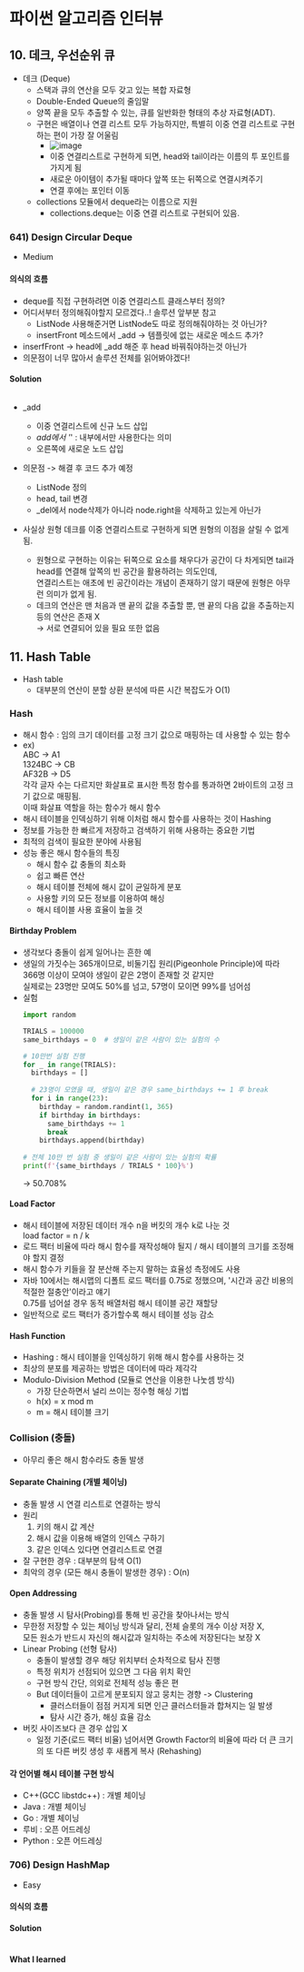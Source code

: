 # 파이썬 알고리즘 인터뷰

## 10. 데크, 우선순위 큐
- 데크 (Deque)
  - 스택과 큐의 연산을 모두 갖고 있는 복합 자료형
  - Double-Ended Queue의 줄임말
  - 양쪽 끝을 모두 추출할 수 있는, 큐를 일반화한 형태의 추상 자료형(ADT).
  - 구현은 배열이나 연결 리스트 모두 가능하지만, 특별히 이중 연결 리스트로 구현하는 편이 가장 잘 어울림
    - ![image](https://user-images.githubusercontent.com/97150219/232277549-666418f1-2002-4163-954f-4c7fe1fa9f64.png)
    - 이중 연결리스트로 구현하게 되면, head와 tail이라는 이름의 투 포인트를 가지게 됨
    - 새로운 아이템이 추가될 때마다 앞쪽 또는 뒤쪽으로 연결시켜주기
    - 연결 후에는 포인터 이동
  - collections 모듈에서 deque라는 이름으로 지원
    - collections.deque는 이중 연결 리스트로 구현되어 있음.

### 641) Design Circular Deque
- Medium

#### 의식의 흐름
- deque를 직접 구현하려면 이중 연결리스트 클래스부터 정의?
- 어디서부터 정의해줘야할지 모르겠다..! 솔루션 앞부분 참고
  - ListNode 사용해준거면 ListNode도 따로 정의해줘야하는 것 아닌가?
  - insertFront 메소드에서 _add -> 템플릿에 없는 새로운 메소드 추가?
- inserfFront -> head에 _add 해준 후 head 바꿔줘야하는것 아닌가
- 의문점이 너무 많아서 솔루션 전체를 읽어봐야겠다!

#### Solution
```python

```
- _add
  - 이중 연결리스트에 신규 노드 삽입
  - _add에서 '_' : 내부에서만 사용한다는 의미
  - 오른쪽에 새로운 노드 삽입

- 의문점 -> 해결 후 코드 추가 예정
  - ListNode 정의
  - head, tail 변경
  - _del에서 node삭제가 아니라 node.right을 삭제하고 있는게 아닌가

- 사실상 원형 데크를 이중 연결리스트로 구현하게 되면 원형의 이점을 살릴 수 없게 됨.
  - 원형으로 구현하는 이유는 뒤쪽으로 요소를 채우다가 공간이 다 차게되면 tail과 head를 연결해 앞쪽의 빈 공간을 활용하려는 의도인데,  
    연결리스트는 애초에 빈 공간이라는 개념이 존재하기 않기 때문에 원형은 아무런 의미가 없게 됨.
  - 데크의 연산은 맨 처음과 맨 끝의 값을 추출할 뿐, 맨 끝의 다음 값을 추출하는지 등의 연산은 존재 X  
    -> 서로 연결되어 있을 필요 또한 없음
   
## 11. Hash Table
- Hash table
  - 대부분의 연산이 분할 상환 분석에 따른 시간 복잡도가 O(1)

### Hash
- 해시 함수 : 임의 크기 데이터를 고정 크기 값으로 매핑하는 데 사용할 수 있는 함수
- ex)  
  ABC     -> A1  
  1324BC  -> CB  
  AF32B   -> D5  
  각각 글자 수는 다르지만 화살표로 표시한 특정 함수를 통과하면 2바이트의 고정 크기 값으로 매핑됨.  
  이때 화살표 역할을 하는 함수가 해시 함수
- 해시 테이블을 인덱싱하기 위해 이처럼 해시 함수를 사용하는 것이 Hashing
- 정보를 가능한 한 빠르게 저장하고 검색하기 위해 사용하는 중요한 기법
- 최적의 검색이 필요한 분야에 사용됨
- 성능 좋은 해시 함수들의 특징
  - 해시 함수 값 충돌의 최소화
  - 쉽고 빠른 연산
  - 해시 테이블 전체에 해시 값이 균일하게 분포
  - 사용할 키의 모든 정보를 이용하여 해싱
  - 해시 테이블 사용 효율이 높을 것

#### Birthday Problem
- 생각보다 충돌이 쉽게 일어나는 흔한 예
- 생일의 가짓수는 365개이므로, 비둘기집 원리(Pigeonhole Principle)에 따라 366명 이상이 모여야 생일이 같은 2명이 존재할 것 같지만  
  실제로는 23명만 모여도 50%를 넘고, 57명이 모이면 99%를 넘어섬
- 실험
  ```python
  import random
  
  TRIALS = 100000
  same_birthdays = 0  # 생일이 같은 사람이 있는 실험의 수
  
  # 10만번 실험 진행
  for _ in range(TRIALS):
    birthdays = []
    
    # 23명이 모였을 때, 생일이 같은 경우 same_birthdays += 1 후 break
    for i in range(23):
      birthday = random.randint(1, 365)
      if birthday in birthdays:
        same_birthdays += 1
        break
      birthdays.append(birthday)
      
  # 전체 10만 번 실험 중 생일이 같은 사람이 있는 실험의 확률
  print(f'{same_birthdays / TRIALS * 100}%')
  ```
  -> 50.708%
  
#### Load Factor
- 해시 테이블에 저장된 데이터 개수 n을 버킷의 개수 k로 나눈 것  
  load factor = n / k
- 로드 팩터 비율에 따라 해시 함수를 재작성해야 될지 / 해시 테이블의 크기를 조정해야 할지 결정
- 해시 함수가 키들을 잘 분산해 주는지 말하는 효율성 측정에도 사용
- 자바 10에서는 해시맵의 디폴트 로드 팩터를 0.75로 정했으며, '시간과 공간 비용의 적절한 절충안'이라고 얘기  
  0.75를 넘어설 경우 동적 배열처럼 해시 테이블 공간 재할당
- 일반적으로 로드 팩터가 증가할수록 해시 테이블 성능 감소

#### Hash Function
- Hashing : 해시 테이블을 인덱싱하기 위해 해시 함수를 사용하는 것
- 최상의 분포를 제공하는 방법은 데이터에 따라 제각각
- Modulo-Division Method (모듈로 연산을 이용한 나눗셈 방식)
  - 가장 단순하면서 널리 쓰이는 정수형 해싱 기법
  - h(x) = x mod m
  - m = 해시 테이블 크기

### Collision (충돌)
- 아무리 좋은 해시 함수라도 충돌 발생

#### Separate Chaining (개별 체이닝)
- 충돌 발생 시 연결 리스트로 연결하는 방식
- 원리  
  1. 키의 해시 값 계산  
  2. 해시 값을 이용해 배열의 인덱스 구하기  
  3. 같은 인덱스 있다면 연결리스트로 연결  
- 잘 구현한 경우 : 대부분의 탐색 O(1)  
- 최악의 경우 (모든 해시 충돌이 발생한 경우) : O(n)

#### Open Addressing
- 충돌 발생 시 탐사(Probing)를 통해 빈 공간을 찾아나서는 방식
- 무한정 저장할 수 있는 체이닝 방식과 달리, 전체 슬롯의 개수 이상 저장 X,  
  모든 원소가 반드시 자신의 해시값과 일치하는 주소에 저장된다는 보장 X
- Linear Probing (선형 탐사)
  - 충돌이 발생할 경우 해당 위치부터 순차적으로 탐사 진행
  - 특정 위치가 선점되어 있으면 그 다음 위치 확인
  - 구현 방식 간단, 의외로 전체적 성능 좋은 편
  - But 데이터들이 고르게 분포되지 않고 뭉치는 경향 -> Clustering
    - 클러스터들이 점점 커지게 되면 인근 클러스터들과 합쳐지는 일 발생
    - 탐사 시간 증가, 해싱 효율 감소
- 버킷 사이즈보다 큰 경우 삽입 X
  - 일정 기준(로드 팩터 비율) 넘어서면 Growth Factor의 비율에 따라 더 큰 크기의 또 다른 버킷 생성 후 새롭게 복사 (Rehashing)

#### 각 언어별 해시 테이블 구현 방식
- C++(GCC libstdc++) : 개별 체이닝
- Java : 개별 체이닝
- Go : 개별 체이닝
- 루비 : 오픈 어드레싱
- Python : 오픈 어드레싱
  
### 706) Design HashMap
- Easy

#### 의식의 흐름


#### Solution

```python

```

#### What I learned
